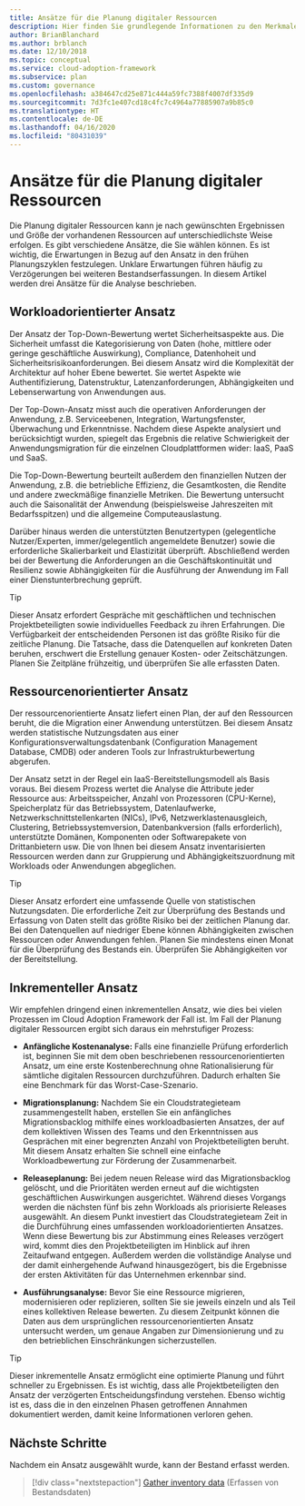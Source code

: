 ```yaml
---
title: Ansätze für die Planung digitaler Ressourcen
description: Hier finden Sie grundlegende Informationen zu den Merkmalen und Anforderungen des workloadorientierten, ressourcenorientierten und inkrementellen Top-Down-Ansatzes für die Planung digitaler Ressourcen.
author: BrianBlanchard
ms.author: brblanch
ms.date: 12/10/2018
ms.topic: conceptual
ms.service: cloud-adoption-framework
ms.subservice: plan
ms.custom: governance
ms.openlocfilehash: a384647cd25e871c444a59fc7388f4007df335d9
ms.sourcegitcommit: 7d3fc1e407cd18c4fc7c4964a77885907a9b85c0
ms.translationtype: HT
ms.contentlocale: de-DE
ms.lasthandoff: 04/16/2020
ms.locfileid: "80431039"
---
```

# <a name="approaches-to-digital-estate-planning"></a>Ansätze für die Planung digitaler Ressourcen

Die Planung digitaler Ressourcen kann je nach gewünschten Ergebnissen und Größe der vorhandenen Ressourcen auf unterschiedlichste Weise erfolgen. Es gibt verschiedene Ansätze, die Sie wählen können. Es ist wichtig, die Erwartungen in Bezug auf den Ansatz in den frühen Planungszyklen festzulegen. Unklare Erwartungen führen häufig zu Verzögerungen bei weiteren Bestandserfassungen. In diesem Artikel werden drei Ansätze für die Analyse beschrieben.

## <a name="workload-driven-approach"></a>Workloadorientierter Ansatz

Der Ansatz der Top-Down-Bewertung wertet Sicherheitsaspekte aus. Die Sicherheit umfasst die Kategorisierung von Daten (hohe, mittlere oder geringe geschäftliche Auswirkung), Compliance, Datenhoheit und Sicherheitsrisikoanforderungen. Bei diesem Ansatz wird die Komplexität der Architektur auf hoher Ebene bewertet. Sie wertet Aspekte wie Authentifizierung, Datenstruktur, Latenzanforderungen, Abhängigkeiten und Lebenserwartung von Anwendungen aus.

Der Top-Down-Ansatz misst auch die operativen Anforderungen der Anwendung, z.B. Serviceebenen, Integration, Wartungsfenster, Überwachung und Erkenntnisse. Nachdem diese Aspekte analysiert und berücksichtigt wurden, spiegelt das Ergebnis die relative Schwierigkeit der Anwendungsmigration für die einzelnen Cloudplattformen wider: IaaS, PaaS und SaaS.

Die Top-Down-Bewertung beurteilt außerdem den finanziellen Nutzen der Anwendung, z.B. die betriebliche Effizienz, die Gesamtkosten, die Rendite und andere zweckmäßige finanzielle Metriken. Die Bewertung untersucht auch die Saisonalität der Anwendung (beispielsweise Jahreszeiten mit Bedarfsspitzen) und die allgemeine Computeauslastung.

Darüber hinaus werden die unterstützten Benutzertypen (gelegentliche Nutzer/Experten, immer/gelegentlich angemeldete Benutzer) sowie die erforderliche Skalierbarkeit und Elastizität überprüft. Abschließend werden bei der Bewertung die Anforderungen an die Geschäftskontinuität und Resilienz sowie Abhängigkeiten für die Ausführung der Anwendung im Fall einer Dienstunterbrechung geprüft.

> [!TIP]
> Dieser Ansatz erfordert Gespräche mit geschäftlichen und technischen Projektbeteiligten sowie individuelles Feedback zu ihren Erfahrungen. Die Verfügbarkeit der entscheidenden Personen ist das größte Risiko für die zeitliche Planung. Die Tatsache, dass die Datenquellen auf konkreten Daten beruhen, erschwert die Erstellung genauer Kosten- oder Zeitschätzungen. Planen Sie Zeitpläne frühzeitig, und überprüfen Sie alle erfassten Daten.

## <a name="asset-driven-approach"></a>Ressourcenorientierter Ansatz

Der ressourcenorientierte Ansatz liefert einen Plan, der auf den Ressourcen beruht, die die Migration einer Anwendung unterstützen. Bei diesem Ansatz werden statistische Nutzungsdaten aus einer Konfigurationsverwaltungsdatenbank (Configuration Management Database, CMDB) oder anderen Tools zur Infrastrukturbewertung abgerufen.

Der Ansatz setzt in der Regel ein IaaS-Bereitstellungsmodell als Basis voraus. Bei diesem Prozess wertet die Analyse die Attribute jeder Ressource aus: Arbeitsspeicher, Anzahl von Prozessoren (CPU-Kerne), Speicherplatz für das Betriebssystem, Datenlaufwerke, Netzwerkschnittstellenkarten (NICs), IPv6, Netzwerklastenausgleich, Clustering, Betriebssystemversion, Datenbankversion (falls erforderlich), unterstützte Domänen, Komponenten oder Softwarepakete von Drittanbietern usw. Die von Ihnen bei diesem Ansatz inventarisierten Ressourcen werden dann zur Gruppierung und Abhängigkeitszuordnung mit Workloads oder Anwendungen abgeglichen.

> [!TIP]
> Dieser Ansatz erfordert eine umfassende Quelle von statistischen Nutzungsdaten. Die erforderliche Zeit zur Überprüfung des Bestands und Erfassung von Daten stellt das größte Risiko bei der zeitlichen Planung dar. Bei den Datenquellen auf niedriger Ebene können Abhängigkeiten zwischen Ressourcen oder Anwendungen fehlen. Planen Sie mindestens einen Monat für die Überprüfung des Bestands ein. Überprüfen Sie Abhängigkeiten vor der Bereitstellung.

## <a name="incremental-approach"></a>Inkrementeller Ansatz

Wir empfehlen dringend einen inkrementellen Ansatz, wie dies bei vielen Prozessen im Cloud Adoption Framework der Fall ist. Im Fall der Planung digitaler Ressourcen ergibt sich daraus ein mehrstufiger Prozess:

- **Anfängliche Kostenanalyse:** Falls eine finanzielle Prüfung erforderlich ist, beginnen Sie mit dem oben beschriebenen ressourcenorientierten Ansatz, um eine erste Kostenberechnung ohne Rationalisierung für sämtliche digitalen Ressourcen durchzuführen. Dadurch erhalten Sie eine Benchmark für das Worst-Case-Szenario.

- **Migrationsplanung:** Nachdem Sie ein Cloudstrategieteam zusammengestellt haben, erstellen Sie ein anfängliches Migrationsbacklog mithilfe eines workloadbasierten Ansatzes, der auf dem kollektiven Wissen des Teams und den Erkenntnissen aus Gesprächen mit einer begrenzten Anzahl von Projektbeteiligten beruht. Mit diesem Ansatz erhalten Sie schnell eine einfache Workloadbewertung zur Förderung der Zusammenarbeit.

- **Releaseplanung:** Bei jedem neuen Release wird das Migrationsbacklog gelöscht, und die Prioritäten werden erneut auf die wichtigsten geschäftlichen Auswirkungen ausgerichtet. Während dieses Vorgangs werden die nächsten fünf bis zehn Workloads als priorisierte Releases ausgewählt. An diesem Punkt investiert das Cloudstrategieteam Zeit in die Durchführung eines umfassenden workloadorientierten Ansatzes. Wenn diese Bewertung bis zur Abstimmung eines Releases verzögert wird, kommt dies den Projektbeteiligten im Hinblick auf ihren Zeitaufwand entgegen. Außerdem werden die vollständige Analyse und der damit einhergehende Aufwand hinausgezögert, bis die Ergebnisse der ersten Aktivitäten für das Unternehmen erkennbar sind.

- **Ausführungsanalyse:** Bevor Sie eine Ressource migrieren, modernisieren oder replizieren, sollten Sie sie jeweils einzeln und als Teil eines kollektiven Release bewerten. Zu diesem Zeitpunkt können die Daten aus dem ursprünglichen ressourcenorientierten Ansatz untersucht werden, um genaue Angaben zur Dimensionierung und zu den betrieblichen Einschränkungen sicherzustellen.

> [!TIP]
> Dieser inkrementelle Ansatz ermöglicht eine optimierte Planung und führt schneller zu Ergebnissen. Es ist wichtig, dass alle Projektbeteiligten den Ansatz der verzögerten Entscheidungsfindung verstehen. Ebenso wichtig ist es, dass die in den einzelnen Phasen getroffenen Annahmen dokumentiert werden, damit keine Informationen verloren gehen.

## <a name="next-steps"></a>Nächste Schritte

Nachdem ein Ansatz ausgewählt wurde, kann der Bestand erfasst werden.

> [!div class="nextstepaction"]
> [Gather inventory data](./inventory.md) (Erfassen von Bestandsdaten)
